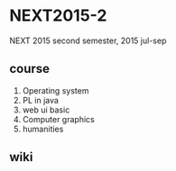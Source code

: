 # NEXT2015-2
NEXT 2015 second semester, 2015 jul-sep


## course
1. Operating system
2. PL in java
3. web ui basic 
4. Computer graphics
5. humanities

## wiki

